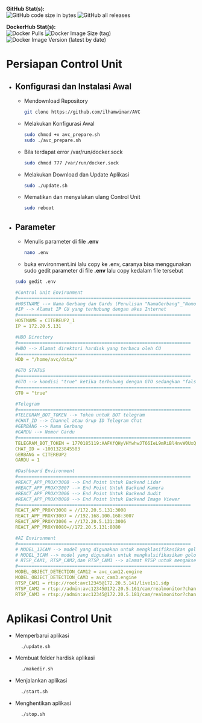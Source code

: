 **GitHub Stat(s):**  
![GitHub code size in bytes](https://img.shields.io/github/languages/code-size/bhaktiyudha/AVC?logo=github) ![GitHub all releases](https://img.shields.io/github/downloads/ilhamwinar/AVC/total?logo=github)

**DockerHub Stat(s):**  
![Docker Pulls](https://img.shields.io/docker/pulls/yudhabhakti/avc-ai?logo=docker) ![Docker Image Size (tag)](https://img.shields.io/docker/image-size/yudhabhakti/avc-ai/latest?logo=docker) ![Docker Image Version (latest by date)](https://img.shields.io/docker/v/yudhabhakti/avc-ai?logo=docker&sort=date)

# Persiapan Control Unit
- ## Konfigurasi dan Instalasi Awal
  - Mendownload Repository
    ```bash
    git clone https://github.com/ilhamwinar/AVC
    ```
  - Melakukan Konfigurasi Awal
    ```bash
    sudo chmod +x avc_prepare.sh
    sudo ./avc_prepare.sh
    ```
  - Bila terdapat error /var/run/docker.sock
    ```bash
    sudo chmod 777 /var/run/docker.sock
    ```
    
  - Melakukan Download dan Update Aplikasi
    ```bash
    sudo ./update.sh
    ```
    
  - Mematikan dan menyalakan ulang Control Unit
    ```bash
    sudo reboot
    ```
- ## Parameter
  - Menulis parameter di file **.env**
    ```bash
    nano .env
    ``` 
    
   - buka environment.ini lalu copy ke .env, caranya bisa menggunakan sudo gedit parameter di file **.env** lalu copy kedalam file tersebut
    ```bash
    sudo gedit .env
    ```
  
    ```yaml
    #Control Unit Environment
    #================================================================
    #HOSTNAME --> Nama Gerbang dan Gardu (Penulisan "NamaGerbang"_"NomorGardu")
    #IP --> Alamat IP CU yang terhubung dengan akes Internet
    #================================================================
    HOSTNAME = CITEREUP2_1
    IP = 172.20.5.131

    #HDD Directory
    #================================================================
    #HDD --> Alamat direktori hardisk yang terbaca oleh CU
    #================================================================
    HDD = "/home/avc/data/"

    #GTO STATUS
    #================================================================
    #GTO --> kondisi "true" ketika terhubung dengan GTO sedangkan "false" tidak terhubung dengan GTO
    #================================================================
    GTO = "true"

    #Telegram
    #================================================================
    #TELEGRAM_BOT_TOKEN --> Token untuk BOT telegram
    #CHAT_ID --> Channel atau Grup ID Telegram Chat
    #GERBANG --> Nama Gerbang
    #GARDU --> Nomor Gardu
    #================================================================
    TELEGRAM_BOT_TOKEN = 1770185119:AAFKfQHyVHYwhwJT66IeL9mRiBl4nvW0UxQ
    CHAT_ID = -1001323845503
    GERBANG = CITEREUP2
    GARDU = 1

    #Dashboard Environment
    #================================================================
    #REACT_APP_PROXY3008 --> End Point Untuk Backend Lidar
    #REACT_APP_PROXY3007 --> End Point Untuk Backend Kamera
    #REACT_APP_PROXY3006 --> End Point Untuk Backend Audit
    #REACT_APP_PROXY8080 --> End Point Untuk Backend Image Viewer
    #================================================================
    REACT_APP_PROXY3008 = //172.20.5.131:3008
    REACT_APP_PROXY3007 = //192.168.100.168:3007
    REACT_APP_PROXY3006 = //172.20.5.131:3006
    REACT_APP_PROXY8080=//172.20.5.131:8080

    #AI Environment
    #================================================================
    # MODEL_12CAM --> model yang digunakan untuk mengklasifikasikan golongan kendaraan berdasarkan kamera 1 dan 2
    # MODEL_3CAM --> model yang digunakan untuk mengkalsifikasikan golongan kendaraan 4 dan 5 berdasarkan kamera 3
    # RTSP_CAM1, RTSP_CAM2,dan RTSP_CAM3 --> alamat RTSP untuk mengakses kamera 1,2,dan 3
    #================================================================
    MODEL_OBJECT_DETECTION_CAM12 = avc_cam12.engine
    MODEL_OBJECT_DETECTION_CAM3 = avc_cam3.engine
    RTSP_CAM1 = rtsp://root:avc12345@172.20.5.141/live1s1.sdp
    RTSP_CAM2 = rtsp://admin:avc12345@172.20.5.161/cam/realmonitor?channel=1&subtype=0
    RTSP_CAM3 = rtsp://admin:avc12345@172.20.5.181/cam/realmonitor?channel=1&subtype=0
    ```
# Aplikasi Control Unit
- Memperbarui aplikasi
  ```bash
    ./update.sh
  ```
- Membuat folder hardisk aplikasi
  ```bash
    ./makedir.sh
  ```
- Menjalankan aplikasi
  ```bash
    ./start.sh
  ```
- Menghentikan aplikasi
  ```bash
    ./stop.sh
  ```
